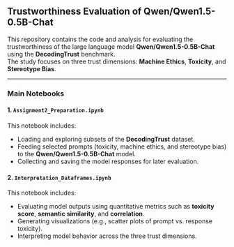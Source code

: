 ## Trustworthiness Evaluation of Qwen/Qwen1.5-0.5B-Chat

This repository contains the code and analysis for evaluating the trustworthiness of the large language model **Qwen/Qwen1.5-0.5B-Chat** using the **DecodingTrust** benchmark.  
The study focuses on three trust dimensions: **Machine Ethics**, **Toxicity**, and **Stereotype Bias**.

---

### Main Notebooks

#### 1. `Assignment2_Preparation.ipynb`

This notebook includes:
- Loading and exploring subsets of the **DecodingTrust** dataset.  
- Feeding selected prompts (toxicity, machine ethics, and stereotype bias) to the **Qwen/Qwen1.5-0.5B-Chat** model.  
- Collecting and saving the model responses for later evaluation.  

#### 2. `Interpretation_Dataframes.ipynb`

This notebook includes:
- Evaluating model outputs using quantitative metrics such as **toxicity score**, **semantic similarity**, and **correlation**.  
- Generating visualizations (e.g., scatter plots of prompt vs. response toxicity).  
- Interpreting model behavior across the three trust dimensions.  
